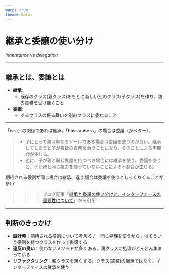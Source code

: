```yaml
---
marp: true
theme: katas
---
```

<!-- 
size: 16:9
paginate: true
-->
<!-- header: 勉強会#-->

# 継承と委譲の使い分け

_Inheritance vs delegation_

---

## 継承とは、委譲とは

* **継承**:
    * 既存のクラス(親クラス)をもとに新しい別のクラス(子クラス)を作り、親の責務を受け継ぐこと
* **委譲**:
    * あるクラスの振る舞いを別のクラスに委ねること

---

「is-a」の関係であれば継承、「has-a/use-a」の場合は委譲（がベター）。
 
> * 子にとって親は単なるツールである場合は委譲を使うのが良い。継承してしまうと子が複数の責務を負うことになり、そのことによる不都合が生じる。
> * 逆に、子が親と同じ責務を持つべき場合には継承を使う。委譲を使うと、子が親と同じ能力を持っていないことによる不都合が生じる。

期待される役割が同じ場合は継承、違う場合は委譲を使うとしっくりくることが多い

>>> ブログ記事「[継承と委譲の使い分けと、インターフェースの重要性について](https://ikenox.info/blog/inheritance-delegation-interface/)」から引用
 

---

## 判断のきっかけ

* **設計時**：期待される役割について考える / 「同じ処理を使うから」はそういう役割を持つクラスを作って委譲する
* **違反の臭い**：使わないメソッドが多くある。親クラスに処理がどんどん集まっている
* **リファクタリング**：親クラスを薄くする。クラス(実装)の継承ではなく、インターフェイスの継承を使う
 